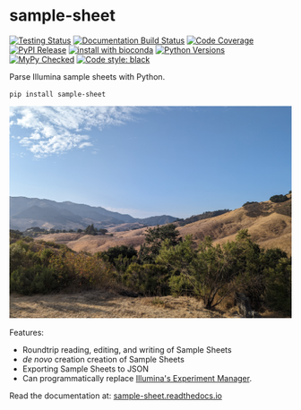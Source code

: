 # sample-sheet

[![Testing Status](https://travis-ci.org/clintval/sample-sheet.svg?branch=master)](https://travis-ci.org/clintval/sample-sheet)
[![Documentation Build Status](https://readthedocs.org/projects/sample-sheet/badge/?version=latest)](https://sample-sheet.readthedocs.io/en/latest/?badge=latest)
[![Code Coverage](https://codecov.io/gh/clintval/sample-sheet/branch/master/graph/badge.svg)](https://codecov.io/gh/clintval/sample-sheet)
[![PyPI Release](https://badge.fury.io/py/sample-sheet.svg)](https://badge.fury.io/py/sample-sheet)
[![install with bioconda](https://img.shields.io/badge/install%20with-bioconda-brightgreen.svg)](http://bioconda.github.io/recipes/sample-sheet/README.html)
[![Python Versions](https://img.shields.io/pypi/pyversions/sample-sheet.svg)](https://pypi.python.org/pypi/sample-sheet/)
[![MyPy Checked](http://www.mypy-lang.org/static/mypy_badge.svg)](http://mypy-lang.org/)
[![Code style: black](https://img.shields.io/badge/code%20style-black-000000.svg)](https://github.com/ambv/black)

Parse Illumina sample sheets with Python.

```console
pip install sample-sheet
```

![Santa Ynez Valley, California](.github/img/cover.jpg)

Features:

- Roundtrip reading, editing, and writing of Sample Sheets
- _de novo_ creation creation of Sample Sheets
- Exporting Sample Sheets to JSON
- Can programmatically replace [Illumina's Experiment Manager](https://support.illumina.com/sequencing/sequencing_software/experiment_manager.html).

Read the documentation at: [sample-sheet.readthedocs.io](http://sample-sheet.readthedocs.io/)

